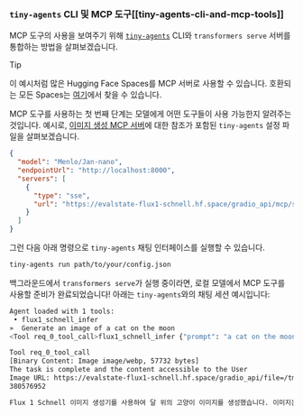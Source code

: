 ### `tiny-agents` CLI 및 MCP 도구[[tiny-agents-cli-and-mcp-tools]]

MCP 도구의 사용을 보여주기 위해 [`tiny-agents`](https://huggingface.co/blog/python-tiny-agents) CLI와 `transformers serve` 서버를 통합하는 방법을 살펴보겠습니다.

> [!TIP]
> 이 예시처럼 많은 Hugging Face Spaces를 MCP 서버로 사용할 수 있습니다. 호환되는 모든 Spaces는 [여기](https://huggingface.co/spaces?filter=mcp-server)에서 찾을 수 있습니다.

MCP 도구를 사용하는 첫 번째 단계는 모델에게 어떤 도구들이 사용 가능한지 알려주는 것입니다. 예시로, [이미지 생성 MCP 서버](https://evalstate-flux1-schnell.hf.space/)에 대한 참조가 포함된 `tiny-agents` 설정 파일을 살펴보겠습니다.

```json
{
  "model": "Menlo/Jan-nano",
  "endpointUrl": "http://localhost:8000",
  "servers": [
    {
      "type": "sse",
      "url": "https://evalstate-flux1-schnell.hf.space/gradio_api/mcp/sse"
    }
  ]
}
```

그런 다음 아래 명령으로 `tiny-agents` 채팅 인터페이스를 실행할 수 있습니다.

```bash
tiny-agents run path/to/your/config.json
```

백그라운드에서 `transformers serve`가 실행 중이라면, 로컬 모델에서 MCP 도구를 사용할 준비가 완료되었습니다! 아래는 `tiny-agents`와의 채팅 세션 예시입니다:

```bash
Agent loaded with 1 tools:
 • flux1_schnell_infer
»  Generate an image of a cat on the moon
<Tool req_0_tool_call>flux1_schnell_infer {"prompt": "a cat on the moon", "seed": 42, "randomize_seed": true, "width": 1024, "height": 1024, "num_inference_steps": 4}

Tool req_0_tool_call
[Binary Content: Image image/webp, 57732 bytes]
The task is complete and the content accessible to the User
Image URL: https://evalstate-flux1-schnell.hf.space/gradio_api/file=/tmp/gradio/3dbddc0e53b5a865ed56a4e3dbdd30f3f61cf3b8aabf1b456f43e5241bd968b8/image.webp
380576952

Flux 1 Schnell 이미지 생성기를 사용하여 달 위의 고양이 이미지를 생성했습니다. 이미지는 1024x1024 픽셀이며 4번의 추론 단계를 거쳐 생성되었습니다. 변경 사항이 필요하거나 추가 도움이 필요하시면 알려주세요!
```
